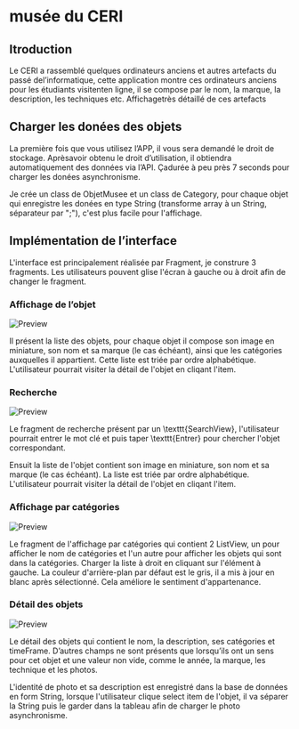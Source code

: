 # musée du CERI


## Itroduction 
Le CERI a rassemblé quelques ordinateurs anciens et autres artefacts du passé del’informatique, cette application montre ces ordinateurs anciens pour les étudiants visitenten ligne, il se compose par le nom, la marque, la description, les techniques etc. Affichagetrès détaillé de ces artefacts


## Charger les donées des objets
La première fois que vous utilisez l’APP, il vous sera demandé le droit de stockage. Aprèsavoir obtenu le droit d’utilisation, il obtiendra automatiquement des données via l’API. Çadurée à peu près 7 seconds pour charger les donées asynchronisme.

Je crée un class de ObjetMusee et un class de Category, pour chaque objet qui enregistre les donées en type String (transforme array à un String, séparateur par ";"), c'est plus facile pour l'affichage.  


## Implémentation de l’interface
L'interface est principalement réalisée par Fragment, je construre 3 fragments. Les utilisateurs pouvent glise l'écran à gauche ou à droit afin de changer le fragment.

### Affichage de l’objet
![Preview](mus-e-du-ceri-master/img/objet.png)

Il présent la liste des objets, pour chaque objet il compose son image en miniature, son nom et sa marque (le cas échéant), ainsi que les catégories auxquelles il appartient. Cette liste est triée par ordre alphabétique. L'utilisateur pourrait visiter la détail de l'objet en cliqant l'item.

### Recherche
![Preview](mus-e-du-ceri-master/img/recherche.png)

Le fragment de recherche présent par un \texttt{SearchView}, l'utilisateur pourrait entrer le mot clé et puis taper \texttt{Entrer} pour chercher l'objet correspondant.

Ensuit la liste de l'objet contient son image en miniature, son nom et sa marque (le cas échéant). La liste est triée par ordre alphabétique. L'utilisateur pourrait visiter la détail de l'objet en cliqant l'item.

### Affichage par catégories
![Preview](mus-e-du-ceri-master/img/categorie.png)

Le fragment de l'affichage par catégories qui contient 2 ListView, un pour afficher le nom de catégories et l'un autre pour afficher les objets qui sont dans la catégories. Charger la liste à droit en cliquant sur l'élément à gauche. La couleur d'arrière-plan par défaut est le gris, il a mis à jour en blanc après sélectionné. Cela améliore le sentiment d'appartenance.

### Détail des objets
![Preview](mus-e-du-ceri-master/img/detail.png)

Le détail des objets qui contient le nom, la description, ses catégories et timeFrame. D’autres champs ne sont présents que lorsqu’ils ont un sens pour cet objet et une valeur non vide, comme le année, la marque, les technique et les photos.

L'identité de photo et sa description est enregistré dans la base de données en form String, lorsque l'utilisateur clique select item de l'objet, il va séparer la String puis le garder dans la tableau afin de charger le photo asynchronisme.
